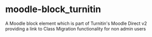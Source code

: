 # moodle-block_turnitin
A Moodle block element which is part of Turnitin's Moodle Direct v2 providing a link to Class Migration functionality for non admin users
